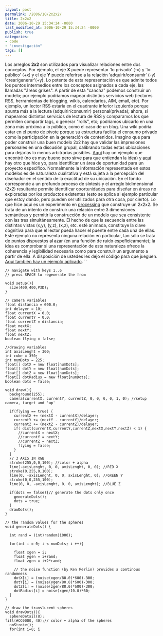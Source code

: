 ```yaml
---
layout: post
permalink: /2006/10/2x2x2/
title: 2x2x2
date: 2006-10-29 15:34:24 -0000
last_modified_at: 2006-10-29 15:34:24 -0000
publish: true
categories:
- code
- "investigación"
tags: []
---
```

Los arreglos **2x2** son utilizados para visualizar relaciones entre dos conceptos. Por ejemplo, el eje **X** puede representar 'lo privado' (-x) y 'lo público' (+x) y el eje **Y** puede referirse a la relación 'adquirir/consumir' (-y) 'crear/generar'(+y). Lo potente de esta representación es que admite todos los puntos intermedios entre los conceptos asignados a cada eje, las llamadas "áreas grises". A partir de esta "cancha" podemos construir un modelo; por ejemplo podrí­amos mapear distintios servicios web (lectores RSS, herramientas de blogging, wikis, calendarios, AIM, email, etc). Por ejemplo, un lector RSS estarí­a en el cuadrante inferior izquierdo porque apunta más a la lectura (adquirir/consumir) personal(privada); ahora, si mapeamos distintos servicios de lectura de RSS y comparamos los que permiten compartir tags, o generar "rolls", etc; podrí­amos ubicarlo en una zona más próxima a lo público, como el caso de un blog. Una wiki podrí­a estar en el punto de pivote porque su estructura facilita el consumo privado como la participación en la generación de contenidos. Imagino que para poder construir una buen modelo 2x2 hay que validar las impresiones personales en una discusión grupal, calibrando todas estas ubicaciones para dejarlas lo menos arbitrarias posibles. [Aquí­](http://www.maya.com/web/how/how_expertanalysis.mtml) hay un ejemplo que encontré (no es muy bueno pero sirve para que entiendan la idea) y [aquí­](http://www.herbertspencer.net/thesis/images/c/c5/2x2_opportunity.jpg) hay otro que hice yo, para identificar un área de oportunidad para un proyecto especí­fico. Normalmente la información representada en estos modelos es de naturaleza cualitativa y está sujeta a la percepción del diseñador en el sentido de la exactitud de su ubicación. En el fondo corresponde a un profundo proceso de sí­ntesis y el arreglo bidimensional (2x2) resultante permite identificar oportunidades para diseñar en áreas no exploradas por los productos existentes (esto se aplica al ejemplo particular que estoy dando, pero pueden ser utilizados para otra cosa, por cierto). Lo que hice aquí­ es un experimento en [processing](http://www.processing.org) que construye un 2x2x2. Se trata de un intento de construir una relación entre 3 dimensiones semánticas y permitir la construcción de un modelo que sea consistente con las tres simultáneamente. El hecho de que la secuencia entre las distintas vistas (x,y), (y,z), (x,z), etc. esté animada, constituye la clave cognitiva para que el lector pueda hacer el puente entre cada una de ellas. Este ejemplo no representa ninguna relación en particular, tan sólo se trata de puntos dispuestos al azar (en una función de ruido espefí­cicamente); la idea es comprobar si una representación de esta naturaleza ofrece la coherencia y legibilidad necesaria como para construir un argumento a partir de ella. A disposición de ustedes les dejo el código para que jueguen. [Aquí también hay un ejemplo aplicado](http://www.herbertspencer.net/processing/conceptual_models/ "modelos conceptuales para los diversos modos de actividad física"). ``
  
    // navigate with keys 1..6
    // press SPACE to regenerate the from
    
    void setup(){
      size(400,400,P3D);
    }
    
    // camera variables
    float distancia = 600.0;
    int delayer = 10;
    float currentX = 0.0;
    float currentY = 0.0;
    float currentZ = distancia;
    float nextX;
    float nextY;
    float nextZ;
    boolean flying = false;
    
    //drawing variables
    int axisLenght = 300;
    int cube = 350;
    int numDots = 225;
    float[] dotX = new float[numDots];
    float[] dotY = new float[numDots];
    float[] dotZ = new float[numDots];
    float[] dotRadius = new float[numDots];
    boolean dots = false;
    
    void draw(){
      background(255);
      camera(currentX, currentY, currentZ, 0, 0, 0, 0, 1, 0); //setup camera, target and 'up'
    
      if(flying == true) {
        currentX += (nextX - currentX)/delayer;
        currentY += (nextY - currentY)/delayer;
        currentZ += (nextZ - currentZ)/delayer;
        if( dist(currentX,currentY,currentZ,nextX,nextY,nextZ) < 1) {
          //currentX = nextX;
          //currentY = nextY;
          //currentZ = nextZ;
          flying = false;
        }
      }
      // 3 AXIS IN RGB
      stroke(255,0,0,100); //color + alpha
      line(-axisLenght, 0, 0, axisLenght, 0, 0); //RED X
      stroke(0,255,0,100);
      line(0, -axisLenght, 0, 0, axisLenght, 0); //GREEN Y
      stroke(0,0,255,100);
      line(0, 0, -axisLenght, 0, 0, axisLenght); //BLUE Z
    
      if(dots == false){// generate the dots only once
        generateDots();
        dots = true;
      }
      drawDots();
    }
    
    // the random values for the spheres
    void generateDots() {
    
      int rand = (int)random(1000);
    
      for(int i = 0; i < numDots; i ++){
    
        float xgen = i;
        float ygen = i+rand;
        float zgen = i+2*rand;
    
        // the noise function (by Ken Perlin) provides a continous randomness
        dotX[i] = (noise(xgen/80.0)*600)-300;
        dotY[i] = (noise(ygen/80.0)*600)-300;
        dotZ[i] = (noise(zgen/80.0)*600)-300;
        dotRadius[i] = noise(xgen/10.0)*60;
      }
    }
    
    // draw the translucent spheres
    void drawDots(){
      sphereDetail(8);
    fill(#CC0000, 40);// color + alpha of the spheres
      noStroke();
      for(int i=0; i
